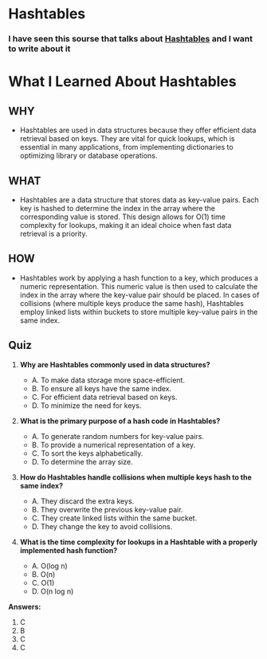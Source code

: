 # Hashtables

### I have seen this sourse that talks about [Hashtables](https://codefellows.github.io/common_curriculum/data_structures_and_algorithms/Code_401/class-30/resources/Hashtables.html) and I want to write about it

# What I Learned About Hashtables

## WHY
- Hashtables are used in data structures because they offer efficient data retrieval based on keys. They are vital for quick lookups, which is essential in many applications, from implementing dictionaries to optimizing library or database operations.

## WHAT
- Hashtables are a data structure that stores data as key-value pairs. Each key is hashed to determine the index in the array where the corresponding value is stored. This design allows for O(1) time complexity for lookups, making it an ideal choice when fast data retrieval is a priority.

## HOW
- Hashtables work by applying a hash function to a key, which produces a numeric representation. This numeric value is then used to calculate the index in the array where the key-value pair should be placed. In cases of collisions (where multiple keys produce the same hash), Hashtables employ linked lists within buckets to store multiple key-value pairs in the same index.

## Quiz
1. **Why are Hashtables commonly used in data structures?**
   - A. To make data storage more space-efficient.
   - B. To ensure all keys have the same index.
   - C. For efficient data retrieval based on keys.
   - D. To minimize the need for keys.

2. **What is the primary purpose of a hash code in Hashtables?**
   - A. To generate random numbers for key-value pairs.
   - B. To provide a numerical representation of a key.
   - C. To sort the keys alphabetically.
   - D. To determine the array size.

3. **How do Hashtables handle collisions when multiple keys hash to the same index?**
   - A. They discard the extra keys.
   - B. They overwrite the previous key-value pair.
   - C. They create linked lists within the same bucket.
   - D. They change the key to avoid collisions.

4. **What is the time complexity for lookups in a Hashtable with a properly implemented hash function?**
   - A. O(log n)
   - B. O(n)
   - C. O(1)
   - D. O(n log n)

**Answers:**
1. C
2. B
3. C
4. C
